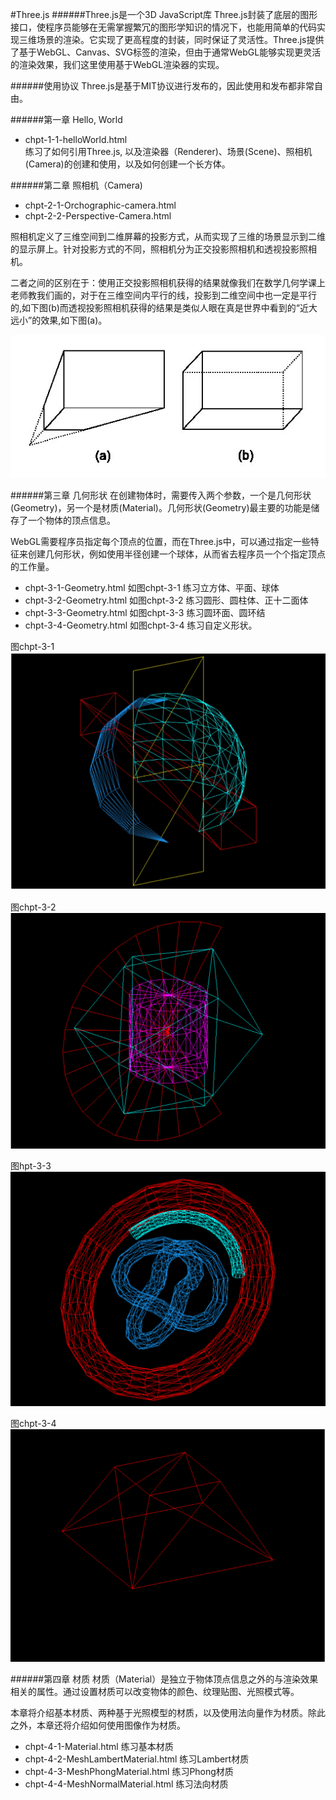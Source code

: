 #Three.js
######Three.js是一个3D JavaScript库
Three.js封装了底层的图形接口，使程序员能够在无需掌握繁冗的图形学知识的情况下，也能用简单的代码实现三维场景的渲染。它实现了更高程度的封装，同时保证了灵活性。Three.js提供了基于WebGL、Canvas、SVG标签的渲染，但由于通常WebGL能够实现更灵活的渲染效果，我们这里使用基于WebGL渲染器的实现。

######使用协议
Three.js是基于MIT协议进行发布的，因此使用和发布都非常自由。

######第一章 Hello, World
* chpt-1-1-helloWorld.html  
练习了如何引用Three.js, 以及渲染器（Renderer)、场景(Scene)、照相机(Camera)的创建和使用，以及如何创建一个长方体。

######第二章 照相机（Camera)
* chpt-2-1-Orchographic-camera.html
* chpt-2-2-Perspective-Camera.html 

照相机定义了三维空间到二维屏幕的投影方式，从而实现了三维的场景显示到二维的显示屏上。针对投影方式的不同，照相机分为正交投影照相机和透视投影照相机。

二者之间的区别在于：使用正交投影照相机获得的结果就像我们在数学几何学课上老师教我们画的，对于在三维空间内平行的线，投影到二维空间中也一定是平行的,如下图(b)而透视投影照相机获得的结果是类似人眼在真是世界中看到的“近大远小”的效果,如下图(a)。

![image](https://github.com/ChengYiFan/three.js/raw/master/img/camera.jpg)

######第三章 几何形状
在创建物体时，需要传入两个参数，一个是几何形状(Geometry)，另一个是材质(Material)。几何形状(Geometry)最主要的功能是储存了一个物体的顶点信息。

WebGL需要程序员指定每个顶点的位置，而在Three.js中，可以通过指定一些特征来创建几何形状，例如使用半径创建一个球体，从而省去程序员一个个指定顶点的工作量。

* chpt-3-1-Geometry.html   如图chpt-3-1 练习立方体、平面、球体
* chpt-3-2-Geometry.html   如图chpt-3-2 练习圆形、圆柱体、正十二面体
* chpt-3-3-Geometry.html   如图chpt-3-3 练习圆环面、圆环结  
* chpt-3-4-Geometry.html   如图chpt-3-4 练习自定义形状。

图chpt-3-1
![image](https://github.com/ChengYiFan/three.js/raw/master/img/geometry.png)

图chpt-3-2
![image](https://github.com/ChengYiFan/three.js/raw/master/img/geometry2.png)

图hpt-3-3
![image](https://github.com/ChengYiFan/three.js/raw/master/img/geometry3.png)

图chpt-3-4
![image](https://github.com/ChengYiFan/three.js/raw/master/img/geometry4.png)

######第四章 材质
材质（Material）是独立于物体顶点信息之外的与渲染效果相关的属性。通过设置材质可以改变物体的颜色、纹理贴图、光照模式等。

本章将介绍基本材质、两种基于光照模型的材质，以及使用法向量作为材质。除此之外，本章还将介绍如何使用图像作为材质。

* chpt-4-1-Material.html             练习基本材质
* chpt-4-2-MeshLambertMaterial.html  练习Lambert材质
* chpt-4-3-MeshPhongMaterial.html    练习Phong材质
* chpt-4-4-MeshNormalMaterial.html   练习法向材质

